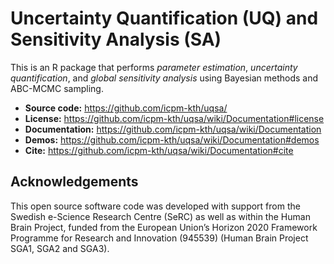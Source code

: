 # Uncertainty Quantification (UQ) and Sensitivity Analysis (SA)

This is an R package that performs *parameter estimation*,
*uncertainty quantification*, and *global sensitivity analysis* using
Bayesian methods and ABC-MCMC sampling.
 
* **Source code:** https://github.com/icpm-kth/uqsa/
* **License:** https://github.com/icpm-kth/uqsa/wiki/Documentation#license
* **Documentation:** https://github.com/icpm-kth/uqsa/wiki/Documentation
* **Demos:** https://github.com/icpm-kth/uqsa/wiki/Documentation#demos
* **Cite:** https://github.com/icpm-kth/uqsa/wiki/Documentation#cite

  


## Acknowledgements

This open source software code was developed with support from the Swedish e-Science Research Centre (SeRC) as well as within the Human Brain Project, funded from the European Union’s Horizon 2020 Framework Programme for Research and Innovation (945539) (Human Brain Project SGA1, SGA2 and SGA3).
